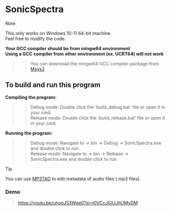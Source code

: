 ﻿# SonicSpectra 

> [!NOTE]
> This only works on Windows 10-11 64-bit machine. <br/>
> Feel free to modify the code.

**Your GCC compiler should be from mingw64 environment** <br/>
**Using a GCC compiler from other environment (ex. UCRT64) will not work** <br>
>> You can download the mingw64 GCC compiler package from [Msys2](https://packages.msys2.org/groups/mingw-w64-x86_64-toolchain)

## To build and run this program
**Compiling the program:**
>> Debug mode: Double click the 'build_debug.bat' file or open it in your cmd. <br/>
>> Release mode: Double click the 'build_release.bat' file or open it in your cmd.

**Running the program:**
>> Debug mode: Navigate to -> bin -> Debug -> SonicSpectra.exe and double click to run. <br/>
>> Release mode: Navigate to -> bin -> Release -> SonicSpectra.exe and double click to run.

> [!TIP]
> You can use [MP3TAG](https://www.mp3tag.de/en/) to edit metadata of audio files (.mp3 files). <br/>

### Demo
> https://youtu.be/uhopJ53Wge0?si=t0VCcJGiUJhUMyDM
